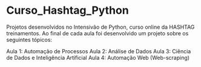 # Curso_Hashtag_Python

Projetos desenvolvidos no Intensivão de Python, curso online da HASHTAG treinamentos.
Ao final de cada aula foi desenvolvido um projeto sobre os seguintes tópicos:

Aula 1: Automação de Processos
Aula 2: Análise de Dados
Aula 3: Ciência de Dados e Inteligência Artificial
Aula 4: Automação Web (Web-scraping)
